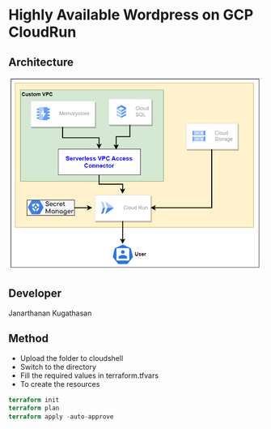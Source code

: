 # Highly Available Wordpress on GCP CloudRun

## Architecture
<kbd>
  <img src="Architecture.png">
</kbd>

## Developer
Janarthanan Kugathasan

## Method

- Upload the folder to cloudshell
- Switch to the directory
- Fill the required values in terraform.tfvars
- To create the resources
```terraform
terraform init
terraform plan
terraform apply -auto-approve
```

